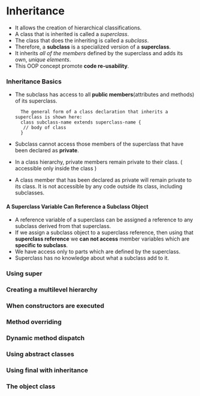 # Inheritance
- It allows the creation of hierarchical classifications.
- A class that is inherited is called a _superclass_.
- The class that does the inheriting is called a _subclass_.
- Therefore, a **subclass** is a specialized version of a **superclass**.
- It inherits _all of the members_ defined by the superclass and adds its own, _unique elements_.
- This OOP concept promote **code re-usability**.

### Inheritance Basics

- The subclass has access to all **public members**(attributes and methods) of its superclass.


        The general form of a class declaration that inherits a superclass is shown here:
        class subclass-name extends superclass-name {
         // body of class
        }

- Subclass cannot access those members of the superclass that have been declared as **private**.
- In a class hierarchy, private members remain private to their class. ( accessible only inside the class )
- A class member that has been declared as private will remain private to its class. It is not
  accessible by any code outside its class, including subclasses.
  
#### A Superclass Variable Can Reference a Subclass Object
- A reference variable of a superclass can be assigned a reference to any subclass derived
  from that superclass.
- If we assign a subclass object to a superclass reference, then using that **superclass reference** we **can not access** member 
  variables which are **specific to subclass**.
- We have access only to parts which are defined by the superclass.
- Superclass has no knowledge about what a subclass add to it.  
  
### Using super

### Creating a multilevel hierarchy

### When constructors are executed

### Method overriding

### Dynamic method dispatch

### Using abstract classes

### Using final with inheritance

### The object class